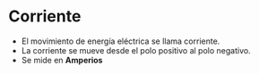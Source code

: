# Corriente
* El movimiento de energía eléctrica se llama corriente.
* La corriente se mueve desde el polo positivo al polo negativo.
* Se mide en **Amperios**